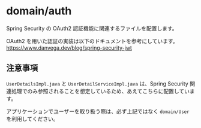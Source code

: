 # domain/auth

Spring Security の OAuth2 認証機能に関連するファイルを配置します。

OAuth2 を用いた認証の実装は以下のドキュメントを参考にしています。
https://www.danvega.dev/blog/spring-security-jwt

## 注意事項

`UserDetailsImpl.java` と `UserDetailServiceImpl.java` は、Spring Security 関連処理でのみ参照されることを想定しているため、あえてこちらに配置しています。

アプリケーションでユーザーを取り扱う際は、必ず上記ではなく `domain/User` を利用してください。
